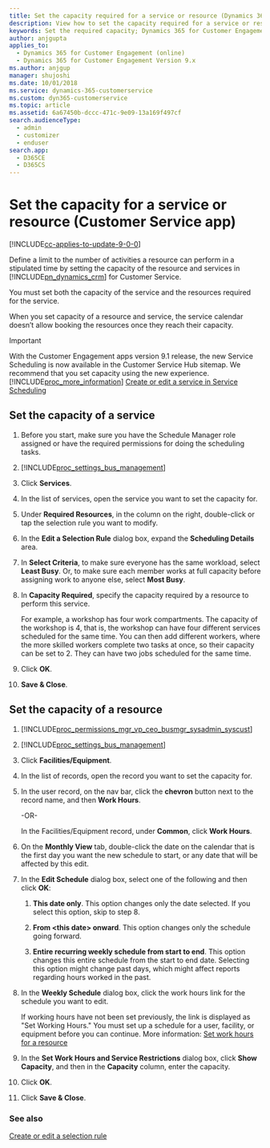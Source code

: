```yaml
---
title: Set the capacity required for a service or resource (Dynamics 365 for Customer Service) | MicrosoftDocs
description: View how to set the capacity required for a service or resource in Dynamics 365 for Customer Service
keywords: Set the required capacity; Dynamics 365 for Customer Engagement; Customer Service
author: anjgupta
applies_to: 
  - Dynamics 365 for Customer Engagement (online)
  - Dynamics 365 for Customer Engagement Version 9.x
ms.author: anjgup
manager: shujoshi
ms.date: 10/01/2018
ms.service: dynamics-365-customerservice
ms.custom: dyn365-customerservice
ms.topic: article
ms.assetid: 6a67450b-dccc-471c-9e09-13a169f497cf
search.audienceType: 
  - admin
  - customizer
  - enduser
search.app: 
  - D365CE
  - D365CS
---
```


# Set the capacity for a service or resource (Customer Service app)

[!INCLUDE[cc-applies-to-update-9-0-0](../includes/cc_applies_to_update_9_0_0.md)]

Define a limit to the number of activities a resource can perform in a stipulated time by setting the capacity of the resource and services in [!INCLUDE[pn_dynamics_crm](../includes/pn-dynamics-crm.md)] for Customer Service. 
  
You must set both the capacity of the service and the resources required for the service.  
  
When you set capacity of a resource and service, the service calendar doesn’t allow booking the resources once they reach their capacity.  

> [!IMPORTANT]
> With the Customer Engagement apps version 9.1 release, the new Service Scheduling is now available in the Customer Service Hub sitemap. We recommend that you set capacity using the new experience. [!INCLUDE[proc_more_information](../includes/proc-more-information.md)] [Create or edit a service in Service Scheduling](create-edit-service-csh.md)
  
## Set the capacity of a service  
  
1.  Before you start, make sure you have the Schedule Manager role assigned or have the required permissions for doing the scheduling tasks.  
  
2. [!INCLUDE[proc_settings_bus_management](../includes/proc-settings-bus-management.md)]  
  
3.  Click **Services**.  
  
4.  In the list of services, open the service you want to set the capacity for.  
  
5.  Under **Required Resources**, in the column on the right, double-click or tap the selection rule you want to modify.  
  
6.  In the **Edit a Selection Rule** dialog box, expand the **Scheduling Details** area.  
  
7.  In **Select Criteria**, to make sure everyone has the same workload, select **Least Busy**. Or, to make sure each member works at full capacity before assigning work to anyone else, select **Most Busy**.  
  
8.  In **Capacity Required**, specify the capacity required by a resource to perform this service.  
  
     For example, a workshop has four work compartments. The capacity of the workshop is 4, that is, the workshop can have four different services scheduled for the same time. You can then add different workers, where the more skilled workers complete two tasks at once, so their capacity can be set to 2. They can have two jobs scheduled for the same time.  
  
9. Click **OK**.  
  
10. **Save & Close**.  
  
<a name="Collapsed4"></a>   
## Set the capacity of a resource  
  
1. [!INCLUDE[proc_permissions_mgr_vp_ceo_busmgr_sysadmin_syscust](../includes/proc-permissions-mgr-vp-ceo-busmgr-sysadmin-syscust.md)]  
  
2. [!INCLUDE[proc_settings_bus_management](../includes/proc-settings-bus-management.md)]  
  
3.  Click **Facilities/Equipment**.  
  
4.  In the list of records, open the record you want to set the capacity for.  
  
5.  In the user record, on the nav bar, click the **chevron** button next to the record name, and then **Work Hours**.  
  
     -OR-  
  
     In the Facilities/Equipment record, under **Common**, click **Work Hours**.  
  
6.  On the **Monthly View** tab, double-click the date on the calendar that is the first day you want the new schedule to start, or any date that will be affected by this edit.  
  
7.  In the **Edit Schedule** dialog box, select one of the following and then click **OK**:  
  
    1. **This date only**. This option changes only the date selected. If you select this option, skip to step 8.  
  
    2. **From \<this date> onward**. This option changes only the schedule going forward.  
  
    3. **Entire recurring weekly schedule from start to end**. This option changes this entire schedule from the start to end date. Selecting this option might change past days, which might affect reports regarding hours worked in the past.  
  
8.  In the **Weekly Schedule** dialog box, click the work hours link for the schedule you want to edit.  
  
     If working hours have not been set previously, the link is displayed as "Set Working Hours." You must set up a schedule for a user, facility, or equipment before you can continue. More information: [Set work hours for a resource](../customer-service/set-work-hours-resource.md)  
  
9. In the **Set Work Hours and Service Restrictions** dialog box, click **Show Capacity**, and then in the **Capacity** column, enter the capacity.  
  
10. Click **OK**.  
  
11. Click **Save & Close**.  
  
### See also  
 [Create or edit a selection rule](../customer-service/create-simple-selection-rule.md)
